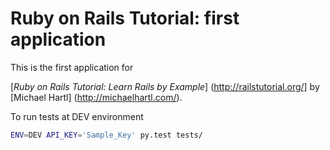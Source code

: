 # Ruby on Rails Tutorial: first application

This is the first application for 

[*Ruby on Rails Tutorial: Learn Rails by Example*] (http://railstutorial.org/]
by [Michael Hartl] (http://michaelhartl.com/).


To run tests at DEV environment
```bash
ENV=DEV API_KEY='Sample_Key' py.test tests/
```

